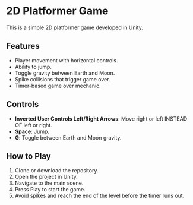 # 2D Platformer Game

This is a simple 2D platformer game developed in Unity.

## Features

- Player movement with horizontal controls.
- Ability to jump.
- Toggle gravity between Earth and Moon.
- Spike collisions that trigger game over.
- Timer-based game over mechanic.

## Controls

- **Inverted User Controls Left/Right Arrows**: Move right or left INSTEAD OF left or right.
- **Space**: Jump.
- **G**: Toggle between Earth and Moon gravity.

## How to Play

1. Clone or download the repository.
2. Open the project in Unity.
3. Navigate to the main scene.
4. Press Play to start the game.
5. Avoid spikes and reach the end of the level before the timer runs out.
